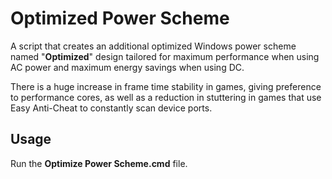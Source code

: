 # Optimized Power Scheme

A script that creates an additional optimized Windows power scheme named "**Optimized**" design tailored for maximum performance when using AC power and maximum energy savings when using DC.

There is a huge increase in frame time stability in games, giving preference to performance cores, as well as a reduction in stuttering in games that use Easy Anti-Cheat to constantly scan device ports.

## Usage

Run the **Optimize Power Scheme.cmd** file.
